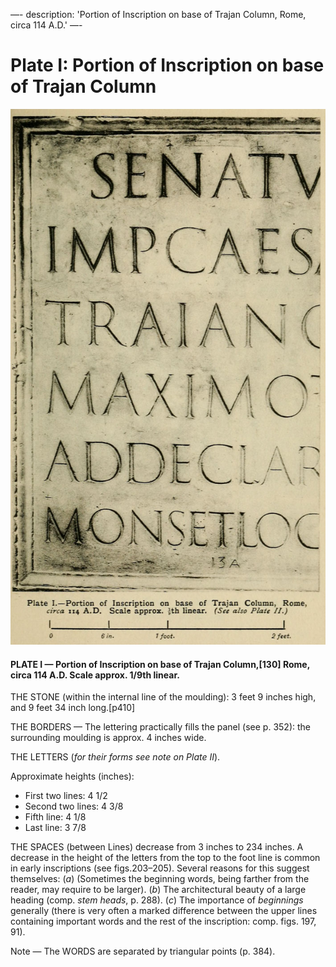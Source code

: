 —-
description: 'Portion of Inscription on base of Trajan Column, Rome, circa 114 A.D.'
—-

# Plate I: Portion of Inscription on base of Trajan Column

![PLATE I.&#x2014;Portion of Inscription on base of Trajan Column,130 Rome, circa 114 A.D. Scale approx. 1/9 th linear.](../.gitbook/assets/i433e.jpg)

#### PLATE I — Portion of Inscription on base of Trajan Column,\[130\] Rome, circa 114 A.D. Scale approx. 1/9th linear. <a id="plate01-note"></a>

THE STONE \(within the internal line of the moulding\): 3 feet 9 inches high, and 9 feet 34 inch long.\[p410\]

THE BORDERS — The lettering practically fills the panel \(see p. 352\): the surrounding moulding is approx. 4 inches wide.

THE LETTERS \(_for their forms see note on Plate II_\).

  Approximate heights (inches):
  * First two lines: 4 1/2
  * Second two lines: 4 3/8
  * Fifth line: 4 1/8
  * Last line: 3 7/8

THE SPACES \(between Lines\) decrease from 3 inches to 234 inches. A decrease in the height of the letters from the top to the foot line is common in early inscriptions \(see figs.203–205\). Several reasons for this suggest themselves: \(_a_\) \(Sometimes the beginning words, being farther from the reader, may require to be larger\). \(_b_\) The architectural beauty of a large heading \(comp. _stem heads_, p. 288\). \(_c_\) The importance of _beginnings_ generally \(there is very often a marked difference between the upper lines containing important words and the rest of the inscription: comp. figs. 197, 91\).

Note — The WORDS are separated by triangular points \(p. 384\).





